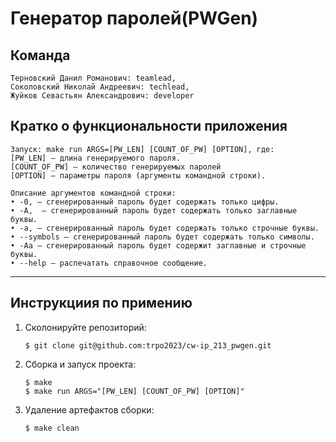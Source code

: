 # Генератор паролей(PWGen)
## Команда
```    
Терновский Данил Романович: teamlead,
Соколовский Николай Андреевич: techlead,
Жуйков Севастьян Александрович: developer
```
## Кратко о функциональности приложения
```
Запуск: make run ARGS=[PW_LEN] [COUNT_OF_PW] [OPTION], где:                
[PW_LEN] – длина генерируемого пароля.
[COUNT_OF_PW] – количество генерируемых паролей
[OPTION] – параметры пароля (аргументы командной строки).

Описание аргументов командной строки:
• -0, – сгенерированный пароль будет содержать только цифры.
• -A,  – сгенерированный пароль будет содержать только заглавные буквы.
• -a, – cгенерированный пароль будет содержать только строчные буквы.
• --symbols – сгенерированный пароль будет содержать только символы.
• -Aa – сгенерированный пароль будет содержит заглавные и строчные буквы.
• --help – распечатать справочное сообщение.
```
---
## Инструкциия по примению
1. Сколонируйте репозиторий:
    ```
    $ git clone git@github.com:trpo2023/cw-ip_213_pwgen.git
    ```
2. Сборка и запуск проекта:
    ```
    $ make
    $ make run ARGS="[PW_LEN] [COUNT_OF_PW] [OPTION]"
    ```
3. Удаление артефактов сборки:
    ```
    $ make clean
    ```